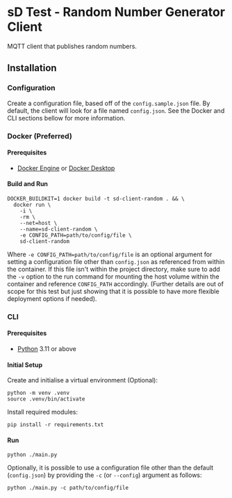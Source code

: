 # sD Test - Random Number Generator Client

MQTT client that publishes random numbers.

## Installation

### Configuration

Create a configuration file, based off of the `config.sample.json` file. By default, the client will look for a file named `config.json`. See the Docker and CLI sections bellow for more information.
<!-- TODO: Add section regarding config options -->

### Docker (Preferred)

#### Prerequisites

* [Docker Engine](https://docs.docker.com/engine/install) or [Docker Desktop](https://docs.docker.com/desktop/)

#### Build and Run

```shell
DOCKER_BUILDKIT=1 docker build -t sd-client-random . && \
  docker run \
    -i \
    -rm \
    --net=host \
    --name=sd-client-random \
    -e CONFIG_PATH=path/to/config/file \
    sd-client-random
```

Where `-e CONFIG_PATH=path/to/config/file` is an optional argument for setting a configuration file other than `config.json` as referenced from within the container. If this file isn't within the project directory, make sure to add the `-v` option to the run command for mounting the host volume within the container and reference `CONFIG_PATH` accordingly. (Further details are out of scope for this test but just showing that it is possible to have more flexible deployment options if needed).

### CLI

#### Prerequisites

* [Python](https://www.python.org/downloads/) 3.11 or above

#### Initial Setup

Create and initialise a virtual environment (Optional):
```shell
python -m venv .venv
source .venv/bin/activate
```
Install required modules:
```shell
pip install -r requirements.txt
```

#### Run

```shell
python ./main.py
```

Optionally, it is possible to use a configuration file other than the default (`config.json`) by providing the `-c` (or `--config`) argument as follows:

```shell
python ./main.py -c path/to/config/file
```
